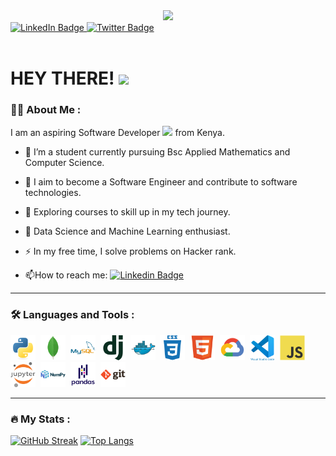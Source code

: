 <div id="header" align="center">
  <img src="https://media.giphy.com/media/xCJ6CBmBLIm7DZ3jL7/giphy.gif" width="200"/>
</div>
<div id="badges">
  <a href="https://www.linkedin.com/in/paulet-wairagu-9883771b5/">
    <img src="https://img.shields.io/badge/LinkedIn-blue?style=for-the-badge&logo=linkedin&logoColor=white" alt="LinkedIn Badge"/>
  </a>
 
  <a href="https://twitter.com/Paul3t_">
    <img src="https://img.shields.io/badge/Twitter-blue?style=for-the-badge&logo=twitter&logoColor=white" alt="Twitter Badge"/>
  </a>
</div>
<div id="badges">
  <img src="https://komarev.com/ghpvc/?username=paulet-art&style=flat-square&color=blue" alt=""/>
  <h1>
  HEY THERE!
  <img src="https://media.giphy.com/media/paTz7UZbPfTZFRYnnB/giphy.gif" width="30px"/>
</h1>
</div>

### :woman_technologist: About Me :
I am an aspiring Software Developer <img src="https://media.giphy.com/media/WUlplcMpOCEmTGBtBW/giphy.gif" width="30"> from Kenya.
- :telescope: I’m a student currently pursuing Bsc Applied Mathematics and Computer Science.
 
- :telescope: I aim to become a Software Engineer and contribute to software technologies.

- :seedling: Exploring courses to skill up in my tech journey.

- :seedling: Data Science and Machine Learning enthusiast.

- :zap: In my free time, I solve problems on Hacker rank.

- :mailbox:How to reach me: [![Linkedin Badge](https://img.shields.io/badge/-paulet-blue?style=flat&logo=Linkedin&logoColor=white)](https://www.linkedin.com/in/paulet-wairagu-9883771b5/)

---

### :hammer_and_wrench: Languages and Tools :
<div>
  <img src="https://github.com/devicons/devicon/blob/master/icons/python/python-original.svg" title="Python" alt="Python" width="40" height="40"/>&nbsp;
  <img src="https://github.com/devicons/devicon/blob/master/icons/mongodb/mongodb-original.svg" title="MongoDb" alt="MongoDb" width="40" height="40"/>&nbsp;
  <img src="https://github.com/devicons/devicon/blob/master/icons/mysql/mysql-original-wordmark.svg" title="MySQL"  alt="MySQL" width="40" height="40"/>&nbsp;
  <img src="https://github.com/devicons/devicon/blob/master/icons/django/django-plain.svg" title="Django" alt="Django" width="40" height="40"/>&nbsp;
  <img src="https://github.com/devicons/devicon/blob/master/icons/docker/docker-original.svg" title="Docker" alt="Docker" width="40" height="40"/>&nbsp;
  <img src="https://github.com/devicons/devicon/blob/master/icons/css3/css3-plain-wordmark.svg"  title="CSS3" alt="CSS" width="40" height="40"/>&nbsp;
  <img src="https://github.com/devicons/devicon/blob/master/icons/html5/html5-original.svg" title="HTML5" alt="HTML" width="40" height="40"/>&nbsp;
  <img src="https://github.com/devicons/devicon/blob/master/icons/googlecloud/googlecloud-original.svg"  title="Google Cloud" alt="Google Cloud" width="40" height="40"/>&nbsp;
  <img src="https://github.com/devicons/devicon/blob/master/icons/vscode/vscode-original-wordmark.svg"  title="Visual Studio" alt="Visual Studio" width="40" height="40"/>&nbsp;
  <img src="https://github.com/devicons/devicon/blob/master/icons/javascript/javascript-original.svg" title="JavaScript" alt="JavaScript" width="40" height="40"/>&nbsp;
   <img src="https://github.com/devicons/devicon/blob/master/icons/jupyter/jupyter-original-wordmark.svg" title="jupyter" alt="jupyter" width="40" height="40"/>&nbsp;
  <img src="https://github.com/devicons/devicon/blob/master/icons/numpy/numpy-original-wordmark.svg" title="numpy" alt="numpy" width="40" height="40"/>&nbsp;
   <img src="https://github.com/devicons/devicon/blob/master/icons/pandas/pandas-original-wordmark.svg" title="pandas" alt="pandas" width="40" height="40"/>&nbsp;
  <img src="https://github.com/devicons/devicon/blob/master/icons/git/git-original-wordmark.svg" title="Git" **alt="Git" width="40" height="40"/>
</div>

---

### :fire: My Stats :

[![GitHub Streak](http://github-readme-streak-stats.herokuapp.com?user=paulet-art&theme=nightowl&border_radius=5.6)](https://git.io/streak-stats)
[![Top Langs](https://github-readme-stats.vercel.app/api/top-langs/?username=paulet-art&layout=compact&theme=vision-friendly-dark)](https://github.com/anuraghazra/github-readme-stats)
  

